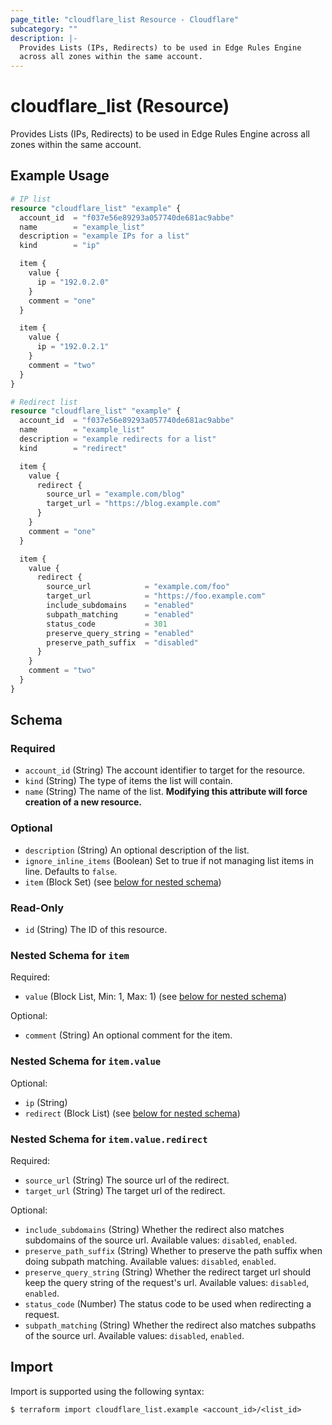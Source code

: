 ```yaml
---
page_title: "cloudflare_list Resource - Cloudflare"
subcategory: ""
description: |-
  Provides Lists (IPs, Redirects) to be used in Edge Rules Engine
  across all zones within the same account.
---
```


# cloudflare_list (Resource)

Provides Lists (IPs, Redirects) to be used in Edge Rules Engine
across all zones within the same account.

## Example Usage

```terraform
# IP list
resource "cloudflare_list" "example" {
  account_id  = "f037e56e89293a057740de681ac9abbe"
  name        = "example_list"
  description = "example IPs for a list"
  kind        = "ip"

  item {
    value {
      ip = "192.0.2.0"
    }
    comment = "one"
  }

  item {
    value {
      ip = "192.0.2.1"
    }
    comment = "two"
  }
}

# Redirect list
resource "cloudflare_list" "example" {
  account_id  = "f037e56e89293a057740de681ac9abbe"
  name        = "example_list"
  description = "example redirects for a list"
  kind        = "redirect"

  item {
    value {
      redirect {
        source_url = "example.com/blog"
        target_url = "https://blog.example.com"
      }
    }
    comment = "one"
  }

  item {
    value {
      redirect {
        source_url            = "example.com/foo"
        target_url            = "https://foo.example.com"
        include_subdomains    = "enabled"
        subpath_matching      = "enabled"
        status_code           = 301
        preserve_query_string = "enabled"
        preserve_path_suffix  = "disabled"
      }
    }
    comment = "two"
  }
}
```
<!-- schema generated by tfplugindocs -->
## Schema

### Required

- `account_id` (String) The account identifier to target for the resource.
- `kind` (String) The type of items the list will contain.
- `name` (String) The name of the list. **Modifying this attribute will force creation of a new resource.**

### Optional

- `description` (String) An optional description of the list.
- `ignore_inline_items` (Boolean) Set to true if not managing list items in line. Defaults to `false`.
- `item` (Block Set) (see [below for nested schema](#nestedblock--item))

### Read-Only

- `id` (String) The ID of this resource.

<a id="nestedblock--item"></a>
### Nested Schema for `item`

Required:

- `value` (Block List, Min: 1, Max: 1) (see [below for nested schema](#nestedblock--item--value))

Optional:

- `comment` (String) An optional comment for the item.

<a id="nestedblock--item--value"></a>
### Nested Schema for `item.value`

Optional:

- `ip` (String)
- `redirect` (Block List) (see [below for nested schema](#nestedblock--item--value--redirect))

<a id="nestedblock--item--value--redirect"></a>
### Nested Schema for `item.value.redirect`

Required:

- `source_url` (String) The source url of the redirect.
- `target_url` (String) The target url of the redirect.

Optional:

- `include_subdomains` (String) Whether the redirect also matches subdomains of the source url. Available values: `disabled`, `enabled`.
- `preserve_path_suffix` (String) Whether to preserve the path suffix when doing subpath matching. Available values: `disabled`, `enabled`.
- `preserve_query_string` (String) Whether the redirect target url should keep the query string of the request's url. Available values: `disabled`, `enabled`.
- `status_code` (Number) The status code to be used when redirecting a request.
- `subpath_matching` (String) Whether the redirect also matches subpaths of the source url. Available values: `disabled`, `enabled`.

## Import

Import is supported using the following syntax:

```shell
$ terraform import cloudflare_list.example <account_id>/<list_id>
```

